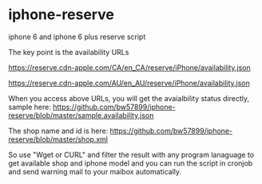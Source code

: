 iphone-reserve
==============

iphone 6 and iphone 6 plus reserve script 

The key point is the availability URLs

https://reserve.cdn-apple.com/CA/en_CA/reserve/iPhone/availability.json

https://reserve.cdn-apple.com/AU/en_AU/reserve/iPhone/availability.json

When you access above URLs, you will get the avaialbility status directly, sample here: https://github.com/bw57899/iphone-reserve/blob/master/sample.availability.json


The shop name and id is here: https://github.com/bw57899/iphone-reserve/blob/master/shop.xml

So use "Wget or CURL" and filter the result with any program lanaguage to get available shop and iphone model and you can run the script in cronjob and send warning mail to your maibox automatically. 
